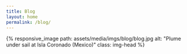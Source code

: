 ```yaml
---
title: Blog
layout: home
permalink: /blog/
---
```


{% responsive_image path: assets/media/imgs/blog/blog.jpg alt: "Plume under sail at Isla Coronado (Mexico)" class: img-head %}
